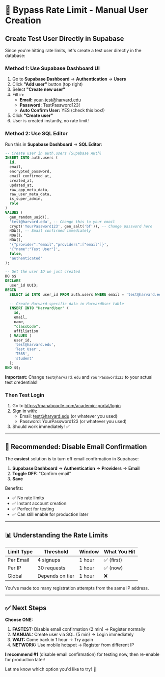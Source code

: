 # 🚀 Bypass Rate Limit - Manual User Creation

## Create Test User Directly in Supabase

Since you're hitting rate limits, let's create a test user directly in the database:

### Method 1: Use Supabase Dashboard UI

1. Go to **Supabase Dashboard** → **Authentication** → **Users**
2. Click **"Add user"** button (top right)
3. Select **"Create new user"**
4. Fill in:
   - **Email:** your-test@harvard.edu
   - **Password:** TestPassword123!
   - **Auto Confirm User:** YES (check this box!)
5. Click **"Create user"**
6. User is created instantly, no rate limit!

### Method 2: Use SQL Editor

Run this in **Supabase Dashboard** → **SQL Editor**:

```sql
-- Create user in auth.users (Supabase Auth)
INSERT INTO auth.users (
  id,
  email,
  encrypted_password,
  email_confirmed_at,
  created_at,
  updated_at,
  raw_app_meta_data,
  raw_user_meta_data,
  is_super_admin,
  role
)
VALUES (
  gen_random_uuid(),
  'test@harvard.edu', -- Change this to your email
  crypt('YourPassword123', gen_salt('bf')), -- Change password here
  NOW(), -- Email confirmed immediately
  NOW(),
  NOW(),
  '{"provider":"email","providers":["email"]}',
  '{"name":"Test User"}',
  false,
  'authenticated'
);

-- Get the user ID we just created
DO $$
DECLARE
  user_id UUID;
BEGIN
  SELECT id INTO user_id FROM auth.users WHERE email = 'test@harvard.edu';
  
  -- Create Harvard-specific data in HarvardUser table
  INSERT INTO "HarvardUser" (
    id,
    email,
    name,
    "classCode",
    affiliation
  ) VALUES (
    user_id,
    'test@harvard.edu',
    'Test User',
    'T565',
    'student'
  );
END $$;
```

**Important:** Change `test@harvard.edu` and `YourPassword123` to your actual test credentials!

### Then Test Login

1. Go to https://manaboodle.com/academic-portal/login
2. Sign in with:
   - Email: test@harvard.edu (or whatever you used)
   - Password: YourPassword123 (or whatever you used)
3. Should work immediately! ✅

---

## 🎯 Recommended: Disable Email Confirmation

The **easiest** solution is to turn off email confirmation in Supabase:

1. **Supabase Dashboard** → **Authentication** → **Providers** → **Email**
2. **Toggle OFF:** "Confirm email"
3. **Save**

Benefits:
- ✅ No rate limits
- ✅ Instant account creation
- ✅ Perfect for testing
- ✅ Can still enable for production later

---

## 📊 Understanding the Rate Limits

| Limit Type | Threshold | Window | What You Hit |
|------------|-----------|--------|--------------|
| Per Email | 4 signups | 1 hour | ✅ (first) |
| Per IP | 30 requests | 1 hour | ✅ (now) |
| Global | Depends on tier | 1 hour | ❌ |

You've made too many registration attempts from the same IP address.

---

## ✅ Next Steps

**Choose ONE:**

1. **FASTEST:** Disable email confirmation (2 min) → Register normally
2. **MANUAL:** Create user via SQL (5 min) → Login immediately  
3. **WAIT:** Come back in 1 hour → Try again
4. **NETWORK:** Use mobile hotspot → Register from different IP

**I recommend #1** (disable email confirmation) for testing now, then re-enable for production later!

Let me know which option you'd like to try! 🚀
